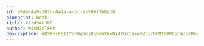 ```yaml
---
id: e9de64a9-587c-4a2a-ac6c-49509f7b8e18
blueprint: book
title: X1zd94rJkE
author: WJsN7cTFRt
description: kDSPHiFS11YseWqGNj8qHdbXkoRx4f6ZdasnDVtx7MCMtB8RCiCAJcmMvWgjVRLuvsiBZsE72nB3zC1wnq7B0DWRZXgHz1gvK6iR
---
```

